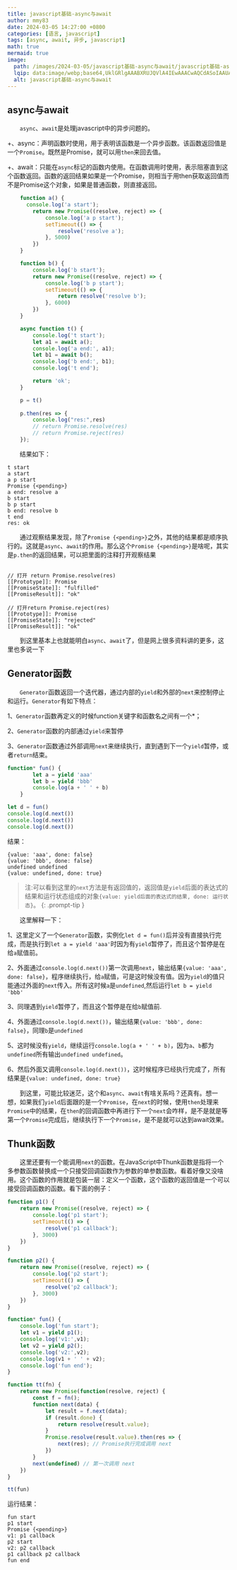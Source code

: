```yaml
---
title: javascript基础-async与await
author: mmy83
date: 2024-03-05 14:27:00 +0800
categories: [语言, javascript]
tags: [async, await, 异步, javascript]
math: true
mermaid: true
image:
  path: /images/2024-03-05/javascript基础-async与await/javascript基础-async与await-00.webp
  lqip: data:image/webp;base64,UklGRlgAAABXRUJQVlA4IEwAAACwAQCdASoIAAUAAUAmJZgCdADzes2gAP6t+soCze+jhfMw/h1Vdz/MmzokpHdi/Fou7dcpQbmVY8Wz3Vs0mKc8twSXoYWYbpYhIAAA
  alt: javascript基础-async与await
---
```


## async与await

&emsp;&emsp;```async```、```await```是处理javascript中的异步问题的。

+、async：声明函数时使用，用于表明该函数是一个异步函数。该函数返回值是一个```Promise```。既然是Promise，就可以用```then```来回去值。

+、await：只能在```async```标记的函数内使用。在函数调用时使用，表示阻塞直到这个函数返回。函数的返回结果如果是一个Promise，则相当于用then获取返回值而不是Promise这个对象，如果是普通函数，则直接返回。

```javascript
    function a() {
      console.log('a start');
        return new Promise((resolve, reject) => {
            console.log('a p start');
            setTimeout(() => {
                resolve('resolve a');
            }, 5000)
        })
    }

    function b() {
        console.log('b start');
        return new Promise((resolve, reject) => {
            console.log('b p start');
            setTimeout(() => {
                return resolve('resolve b');
            }, 6000)
        })
    }

    async function t() {
        console.log('t start');
        let a1 = await a();
        console.log('a end:', a1);
        let b1 = await b();
        console.log('b end:', b1);
        console.log('t end');

        return 'ok';
    }

    p = t()
    
    p.then(res => {
        console.log("res:",res)
        // return Promise.resolve(res)
        // return Promise.reject(res)
    });

```

&emsp;&emsp;结果如下：

```console
t start
a start
a p start
Promise {<pending>}
a end: resolve a
b start
b p start
b end: resolve b
t end
res: ok
```

&emsp;&emsp;通过观察结果发现，除了```Promise {<pending>}```之外，其他的结果都是顺序执行的。这就是```async```、```await```的作用。那么这个```Promise {<pending>}```是啥呢，其实是```p.then```的返回结果，可以把里面的注释打开观察结果

```console

// 打开 return Promise.resolve(res)
[[Prototype]]: Promise
[[PromiseState]]: "fulfilled"
[[PromiseResult]]: "ok"

// 打开return Promise.reject(res)
[[Prototype]]: Promise
[[PromiseState]]: "rejected"
[[PromiseResult]]: "ok"

```

&emsp;&emsp;到这里基本上也就能明白```async```、```await```了，但是网上很多资料讲的更多，这里也多说一下

## Generator函数

&emsp;&emsp;```Generator```函数返回一个迭代器，通过内部的```yield```和外部的```next```来控制停止和运行。```Generator```有如下特点：

1、```Generator```函数再定义的时候function关键字和函数名之间有一个*；

2、```Generator```函数的内部通过```yield```来暂停

3、```Generator```函数通过外部调用```next```来继续执行，直到遇到下一个```yield```暂停，或者```return```结束。

```javascript
function* fun() {
        let a = yield 'aaa'
        let b = yield 'bbb'
        console.log(a + ' ' + b)
    }

let d = fun()
console.log(d.next())
console.log(d.next())
console.log(d.next())
```

结果：

```console
{value: 'aaa', done: false}
{value: 'bbb', done: false}
undefined undefined
{value: undefined, done: true}
```

> 注:可以看到这里的```next```方法是有返回值的，返回值是```yield```后面的表达式的结果和运行状态组成的对象```{value: yield后面的表达式的结果, done: 运行状态}```。
{: .prompt-tip }

&emsp;&emsp;这里解释一下：

1、这里定义了一个```Generator```函数，实例化```let d = fun()```后并没有直接执行完成，而是执行到```let a = yield 'aaa'```时因为有```yield```暂停了，而且这个暂停是在给```a```赋值前。

2、外面通过```console.log(d.next())```第一次调用```next```，输出结果```{value: 'aaa', done: false}```，程序继续执行，给```a```赋值，可是这时候没有值。因为```yield```的值只能通过外面的```next```传入。所有这时候```a```是```undefined```,然后运行```let b = yield 'bbb'```

3、同理遇到```yield```暂停了，而且这个暂停是在给```b```赋值前.

4、外面通过```console.log(d.next())```，输出结果```{value: 'bbb', done: false}```，同理```b```是```undefined```

5、这时候没有```yield```，继续运行```console.log(a + ' ' + b)```，因为```a```、```b```都为```undefined```所有输出```undefined undefined```。

6、然后外面又调用```console.log(d.next())```，这时候程序已经执行完成了，所有结果是```{value: undefined, done: true}```

&emsp;&emsp;到这里，可能比较迷茫，这个和```async```、```await```有啥关系吗？还真有。想一想，如果我们```yield```后面跟的是一个```Promise```，在```next```的时候，使用```then```处理来```Promise```中的结果，在```then```的回调函数中再进行下一个```next```会咋样，是不是就是等第一个```Promise```完成后，继续执行下一个```Promise```，是不是就可以达到await效果。

## Thunk函数

&emsp;&emsp;这里还要有一个能调用```next```的函数。在JavaScript中Thunk函数是指将一个多参数函数替换成一个只接受回调函数作为参数的单参数函数。看着好像又没啥用。这个函数的作用就是包装一层：定义一个函数，这个函数的返回值是一个可以接受回调函数的函数。看下面的例子：

```javascript
function p1() {
    return new Promise((resolve, reject) => {
        console.log('p1 start');
        setTimeout(() => {
            resolve('p1 callback');
        }, 3000)
    })
}

function p2() {
    return new Promise((resolve, reject) => {
        console.log('p2 start');
        setTimeout(() => {
            resolve('p2 callback');
        }, 3000)
    })
}

function* fun() {
    console.log('fun start');
    let v1 = yield p1();
    console.log('v1:',v1);
    let v2 = yield p2();
    console.log('v2:',v2);
    console.log(v1 + ' ' + v2);
    console.log('fun end');
}

function tt(fn) {
    return new Promise(function(resolve, reject) {
        const f = fn();
        function next(data) {
            let result = f.next(data);
            if (result.done) {
                return resolve(result.value);
            }
            Promise.resolve(result.value).then(res => {
                next(res); // Promise执行完成调用 next
            })
        }
        next(undefined) // 第一次调用 next
    })
}

tt(fun)

```

运行结果：

```console
fun start
p1 start
Promise {<pending>}
v1: p1 callback
p2 start
v2: p2 callback
p1 callback p2 callback
fun end
```
